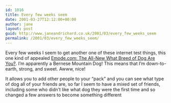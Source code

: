 ```yaml
---
id: 1016
title: Every few weeks seem
date: 2001-03-27T12:12:00+00:00
author: jane
layout: post
guid: http://www.janeandrichard.co.uk/2001/03/every_few_weeks_seem
permalink: /2001/03/every_few_weeks_seem/
---
```

Every few weeks I seem to get another one of these internet test things, this one kind of appealed [Emode.com: The All-New What Breed of Dog Are You?](http://www.emode.com/dog/). I&#8217;m apparently a Bernese Mountain Dog! This means that I&#8217;m down-to-earth, strong, and sweet. Awww, nice!

It allows you to add other people to your &#8220;pack&#8221; and you can see what type of dog all of your friends are, so far I seem to have a mixed set of friends, including some who didn&#8217;t like what dog they were the first time and so changed a few answers to become something different